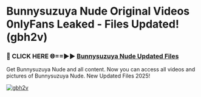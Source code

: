 # Bunnysuzuya Nude Original Videos 0nlyFans Leaked - Files Updated! (gbh2v)

<h3>🔴 CLICK HERE 🌐==►► <a href="https://tinyurl.com/52m3yx9h" rel="nofollow">Bunnysuzuya Nude Updated Files</a></h3>

Get Bunnysuzuya Nude and all content. Now you can access all videos and pictures of Bunnysuzuya Nude. New Updated Files 2025!

[![gbh2v](https://i.imgur.com/TnHtlc8.gif)](https://tinyurl.com/52m3yx9h)
